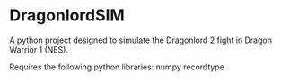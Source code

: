 # DragonlordSIM

A python project designed to simulate the Dragonlord 2 fight in Dragon Warrior 1 (NES). 

Requires the following python libraries:
numpy
recordtype
